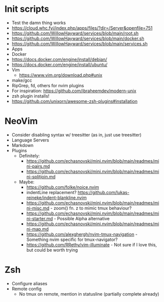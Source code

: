 # Init scripts
 - Test the damn thing works
 - https://cloud.whc.fyi/index.php/apps/files/?dir=/Server&openfile=751
 - https://github.com/WillowHayward/services/blob/main/root.sh
 - https://github.com/WillowHayward/services/blob/main/docker.sh
 - https://github.com/WillowHayward/services/blob/main/services.sh
 - Apps
  - Docker
   - https://docs.docker.com/engine/install/debian/
   - https://docs.docker.com/engine/install/ubuntu/
  - Vim
    - https://www.vim.org/download.php#unix
  - make/gcc
  - RipGrep, fd, others for nvim plugins
  - For inspiration: https://github.com/ibraheemdev/modern-unix
 - zsh plugin installs!
 - https://github.com/unixorn/awesome-zsh-plugins#installation

# NeoVim
 - Consider disabling syntax w/ treesitter (as in, just use treesitter)
 - Language Servers
  - Markdown
 - Plugins
    - Definitely: 
        - https://github.com/echasnovski/mini.nvim/blob/main/readmes/mini-pairs.md
        - https://github.com/echasnovski/mini.nvim/blob/main/readmes/mini-splitjoin.md
    - Maybe:
        - https://github.com/folke/noice.nvim
        - indentLine replacement? https://github.com/lukas-reineke/indent-blankline.nvim
        - https://github.com/echasnovski/mini.nvim/blob/main/readmes/mini-misc.md - zoom() fn. <leader>z to mimic tmux behaviour?
        - https://github.com/echasnovski/mini.nvim/blob/main/readmes/mini-starter.md - Possible Alpha alternative
        - https://github.com/echasnovski/mini.nvim/blob/main/readmes/mini-map.md
        - https://github.com/alexghergh/nvim-tmux-navigation - Something nvim specific for tmux-navigator?
        - https://github.com/RRethy/vim-illuminate - Not sure if I love this, but could be worth trying

# Zsh
 - Configure aliases
 - Remote config
    - No tmux on remote, mention in statusline (partially complete already)

